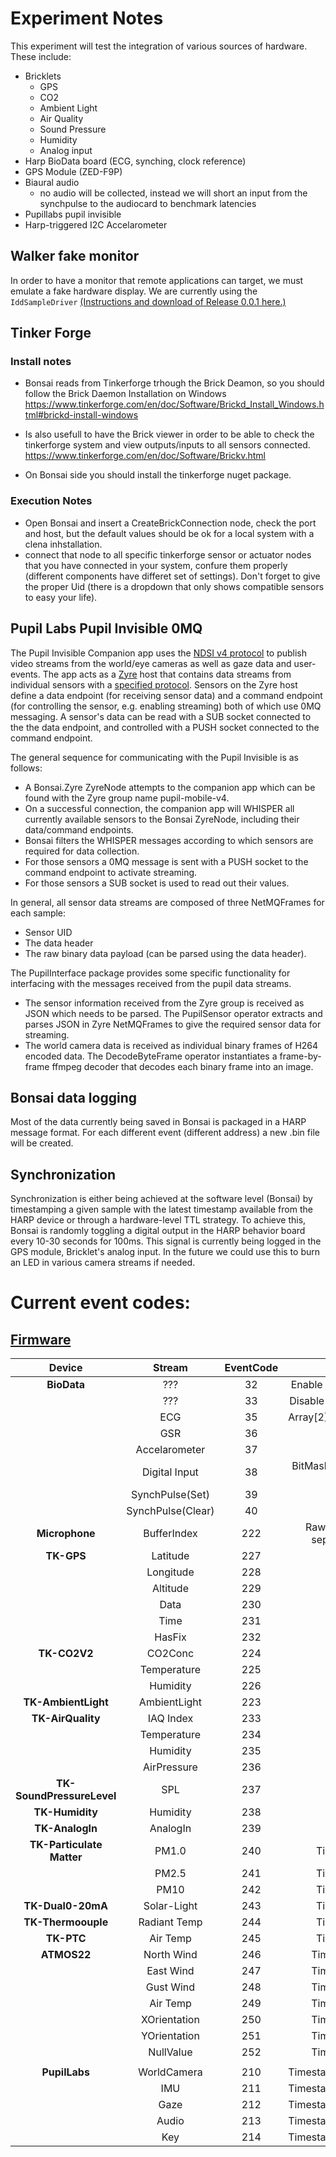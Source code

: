 # Experiment Notes

This experiment will test the integration of various sources of hardware. These include:

 - Bricklets
   - GPS
   - CO2
   - Ambient Light
   - Air Quality
   - Sound Pressure
   - Humidity
   - Analog input
 - Harp BioData board (ECG, synching, clock reference)
 - GPS Module (ZED-F9P)
 - Biaural audio
	* no audio will be collected, instead we will short an input from the synchpulse to the audiocard to benchmark latencies
 - Pupillabs pupil invisible
 - Harp-triggered I2C Accelarometer

## Walker fake monitor
In order to have a monitor that remote applications can target, we must emulate a fake hardware display. We are currently using the `IddSampleDriver` [(Instructions and download of Release 0.0.1 here.)](https://github.com/roshkins/IddSampleDriver/releases/tag/0.0.1)
## Tinker Forge 

### Install notes 
 - Bonsai reads from Tinkerforge trhough the Brick Deamon, so you should follow the Brick Daemon Installation on Windows https://www.tinkerforge.com/en/doc/Software/Brickd_Install_Windows.html#brickd-install-windows

 - Is also usefull to have the Brick viewer in order to be able to check the tinkerforge system and view outputs/inputs to all sensors connected. https://www.tinkerforge.com/en/doc/Software/Brickv.html
 - On Bonsai side you should install the tinkerforge nuget package.

### Execution Notes 
- Open Bonsai and insert a CreateBrickConnection node, check the port and host, but the default values should be ok for a local system with a clena inhstallation.
- connect that node to all specific tinkerforge sensor or actuator nodes that you have connected in your system, confure them properly (different components have differet set of settings). Don't forget to give the proper Uid (there is a dropdown that only shows compatible sensors to easy your life).

## Pupil Labs Pupil Invisible 0MQ
The Pupil Invisible Companion app uses the [NDSI v4 protocol](https://docs.pupil-labs.com/invisible/real-time-api/legacy-api/) to publish video streams from the world/eye cameras as well as gaze data and user-events. 
The app acts as a [Zyre](https://github.com/zeromq/zyre) host that contains data streams from individual sensors with a [specified protocol](https://github.com/pupil-labs/pyndsi/blob/v1.0/ndsi-commspec.md). 
Sensors on the Zyre host define a data endpoint (for receiving sensor data) and a command endpoint (for controlling the sensor, e.g. enabling streaming) both of which use 0MQ messaging. A sensor's data can be read with a SUB socket connected to the the data endpoint, and controlled with a PUSH socket connected to the command endpoint.

The general sequence for communicating with the Pupil Invisible is as follows:
- A Bonsai.Zyre ZyreNode attempts to the companion app which can be found with the Zyre group name pupil-mobile-v4.
- On a successful connection, the companion app will WHISPER all currently available sensors to the Bonsai ZyreNode, including their data/command endpoints.
- Bonsai filters the WHISPER messages according to which sensors are required for data collection.
- For those sensors a 0MQ message is sent with a PUSH socket to the command endpoint to activate streaming.
- For those sensors a SUB socket is used to read out their values.

In general, all sensor data streams are composed of three NetMQFrames for each sample:
- Sensor UID
- The data header
- The raw binary data payload (can be parsed using the data header).

The PupilInterface package provides some specific functionality for interfacing with the messages received from the pupil data streams. 
- The sensor information received from the Zyre group is received as JSON which needs to be parsed. The PupilSensor operator extracts and parses JSON in Zyre NetMQFrames to give the required sensor data for streaming.
- The world camera data is received as individual binary frames of H264 encoded data. The DecodeByteFrame operator instantiates a frame-by-frame ffmpeg decoder that decodes each binary frame into an image.

## Bonsai data logging

Most of the data currently being saved in Bonsai is packaged in a HARP message format. For each different event (different address) a new .bin file will be created.

## Synchronization
Synchronization is either being achieved at the software level (Bonsai) by timestamping a given sample with the latest timestamp available from the HARP device or through a hardware-level TTL strategy.
To achieve this, Bonsai is randomly toggling a digital output in the HARP behavior board every 10-30 seconds for 100ms. This signal is currently being logged in the GPS module, Bricklet's analog input. In the future we could use this to burn an LED in various camera streams if needed.


# Current event codes:

## [Firmware](https://github.com/emotional-cities/pluma/blob/main/Firmware/EmotionalCities/app_ios_and_regs.h)

[//]: [(https://www.tablesgenerator.com/markdown_tables#)]

|         **Device**        |    **Stream**   | **EventCode** |                    **Obs**                    |
|:-------------------------:|:---------------:|:-------------:|:---------------------------------------------:|
|        **BioData**        |       ???       |       32      |             Enable some sort of stream?       |
|                           |       ???       |       33      |             Disable some sort of stream?      |
|                           |       ECG       |       35      |            Array[2] = {ECG, Photodiode}       |
|                           |       GSR       |       36      |                                               |
|                           |  Accelarometer  |       37      |                                               |
|                           |  Digital Input  |       38      |         BitMask 0x1 (GPS lock) and 0x2        |
|                           | SynchPulse(Set) |       39      |                   BitMask 0x1                 |
|                           |SynchPulse(Clear)|       40      |                   BitMask 0x1                 |
|       **Microphone**      |   BufferIndex   |      222      | Raw data is saved to a separate .bin file (") |
|         **TK-GPS**        |     Latitude    |      227      |                                               |
|                           |    Longitude    |      228      |                                               |
|                           |     Altitude    |      229      |                                               |
|                           |       Data      |      230      |                                               |
|                           |       Time      |      231      |                                               |
|                           |      HasFix     |      232      |                                               |
|        **TK-CO2V2**       |     CO2Conc     |      224      |                                               |
|                           |   Temperature   |      225      |                                               |
|                           |     Humidity    |      226      |                                               |
|    **TK-AmbientLight**    |   AmbientLight  |      223      |                                               |
|     **TK-AirQuality**     |    IAQ Index    |      233      |                                               |
|                           |   Temperature   |      234      |                                               |
|                           |     Humidity    |      235      |                                               |
|                           |   AirPressure   |      236      |                                               |
| **TK-SoundPressureLevel** |       SPL       |      237      |                                               |
|      **TK-Humidity**      |     Humidity    |      238      |                                               |
|      **TK-AnalogIn**      |     AnalogIn    |      239      |                                               |
| **TK-Particulate Matter** |       PM1.0     |      240      |               Timestamped(int)                |
|                           |       PM2.5     |      241      |               Timestamped(int)                |
|                           |       PM10      |      242      |               Timestamped(int)                |
|     **TK-Dual0-20mA**     |   Solar-Light   |      243      |               Timestamped(int)                |
|     **TK-Thermoouple**    |   Radiant Temp  |      244      |               Timestamped(int)                |
|        **TK-PTC**         |     Air Temp    |      245      |               Timestamped(int)                |
|        **ATMOS22**        |    North Wind   |      246      |               Timestamped(float)              |
|                           |     East Wind   |      247      |               Timestamped(float)              |
|                           |     Gust Wind   |      248      |               Timestamped(float)              |
|                           |     Air Temp    |      249      |               Timestamped(float)              |
|                           |   XOrientation  |      250      |               Timestamped(float)              |
|                           |   YOrientation  |      251      |               Timestamped(float)              |
|                           |    NullValue    |      252      |               Timestamped(float)              |
|                           |                 |               |                                               |
|       **PupilLabs**       |    WorldCamera  |      210      |            Timestamped(FrameNumber)           |
|                           |        IMU      |      211      |            Timestamped(FrameNumber)           |
|                           |       Gaze      |      212      |            Timestamped(FrameNumber)           |
|                           |       Audio     |      213      |            Timestamped(FrameNumber)           |
|                           |        Key      |      214      |            Timestamped(FrameNumber)           |
